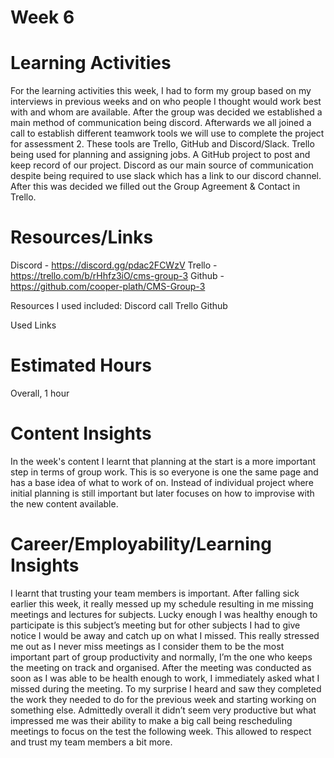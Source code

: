 # Week 6

# Learning Activities

For the learning activities this week, I had to form my group based on my interviews in previous weeks and on who people I thought would work best with and whom are available. After the group was decided we established a main method of communication being discord. Afterwards we all joined a call to establish different teamwork tools we will use to complete the project for assessment 2. These tools are Trello, GitHub and Discord/Slack. Trello being used for planning and assigning jobs. A GitHub project to post and keep record of our project. Discord as our main source of communication despite being required to use slack which has a link to our discord channel. After this was decided we filled out the Group Agreement & Contact in Trello. 

# Resources/Links
Discord - https://discord.gg/pdac2FCWzV
Trello - https://trello.com/b/rHhfz3iO/cms-group-3
Github - https://github.com/cooper-plath/CMS-Group-3

Resources I used included:
Discord call
Trello
Github

Used Links

# Estimated Hours

Overall, 1 hour

# Content Insights

In the week's content I learnt that planning at the start is a more important step in terms of group work. This is so everyone is one the same page and has a base idea of what to work of on. Instead of individual project where initial planning is still important but later focuses on how to improvise with the new content available.

# Career/Employability/Learning Insights

I learnt that trusting your team members is important. After falling sick earlier this week, it really messed up my schedule resulting in me missing meetings and lectures for subjects. Lucky enough I was healthy enough to participate is this subject’s meeting but for other subjects I had to give notice I would be away and catch up on what I missed. This really stressed me out as I never miss meetings as I consider them to be the most important part of group productivity and normally, I’m the one who keeps the meeting on track and organised. After the meeting was conducted as soon as I was able to be health enough to work, I immediately asked what I missed during the meeting. To my surprise I heard and saw they completed the work they needed to do for the previous week and starting working on something else. Admittedly overall it didn’t seem very productive but what impressed me was their ability to make a big call being rescheduling meetings to focus on the test the following week. This allowed to respect and trust my team members a bit more.
